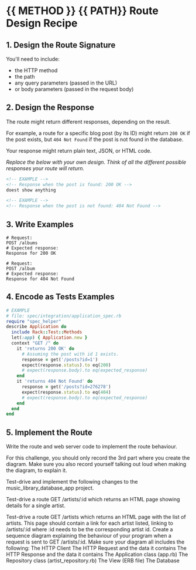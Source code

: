# {{ METHOD }} {{ PATH}} Route Design Recipe

<!-- # Request:
POST /albums

# With body parameters:
title=Voyage
release_year=2022
artist_id=2

# Expected response (200 OK)
(No content) -->

## 1. Design the Route Signature

You'll need to include:
  * the HTTP method
  * the path
  * any query parameters (passed in the URL)
  * or body parameters (passed in the request body)

<!-- request = POST /albums

body parameters: 
# With body parameters:
title=Voyage
release_year=2022
artist_id=2 -->
## 2. Design the Response

The route might return different responses, depending on the result.

For example, a route for a specific blog post (by its ID) might return `200 OK` if the post exists, but `404 Not Found` if the post is not found in the database.

Your response might return plain text, JSON, or HTML code. 

_Replace the below with your own design. Think of all the different possible responses your route will return._

```html
<!-- EXAMPLE -->
<!-- Response when the post is found: 200 OK -->
doest show anything
```

```html
<!-- EXAMPLE -->
<!-- Response when the post is not found: 404 Not Found -->
```

## 3. Write Examples

<!-- # Request:
POST /albums

# With body parameters:
title=Voyage
release_year=2022
artist_id=2

# Expected response (200 OK)
(No content) -->

```
# Request:
POST /albums
# Expected response:
Response for 200 OK
```

```
# Request:
POST /album
# Expected response:
Response for 404 Not Found
```

## 4. Encode as Tests Examples

```ruby
# EXAMPLE
# file: spec/integration/application_spec.rb
require "spec_helper"
describe Application do
  include Rack::Test::Methods
  let(:app) { Application.new }
  context "GET /" do
    it 'returns 200 OK' do
      # Assuming the post with id 1 exists.
      response = get('/posts?id=1')
      expect(response.status).to eq(200)
      # expect(response.body).to eq(expected_response)
    end
    it 'returns 404 Not Found' do
      response = get('/posts?id=276278')
      expect(response.status).to eq(404)
      # expect(response.body).to eq(expected_response)
    end
  end
end
```

## 5. Implement the Route

Write the route and web server code to implement the route behaviour.

<!-- BEGIN GENERATED SECTION DO NOT EDIT -->

For this challenge, you should only record the 3rd part where you create the diagram. Make sure you also record yourself talking out loud when making the diagram, to explain it.

Test-drive and implement the following changes to the music_library_database_app project.

Test-drive a route GET /artists/:id which returns an HTML page showing details for a single artist.

Test-drive a route GET /artists which returns an HTML page with the list of artists. This page should contain a link for each artist listed, linking to /artists/:id where :id needs to be the corresponding artist id.
Create a sequence diagram explaining the behaviour of your program when a request is sent to GET /artists/:id. Make sure your diagram all includes the following:
The HTTP Client
The HTTP Request and the data it contains
The HTTP Response and the data it contains
The Application class (app.rb)
The Repository class (artist_repository.rb)
The View (ERB file)
The Database